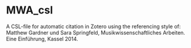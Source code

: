 # MWA_csl
A CSL-file for automatic citation in Zotero using the referencing style of: Matthew Gardner und Sara Springfeld, Musikwissenschaftliches Arbeiten. Eine Einführung, Kassel 2014.
